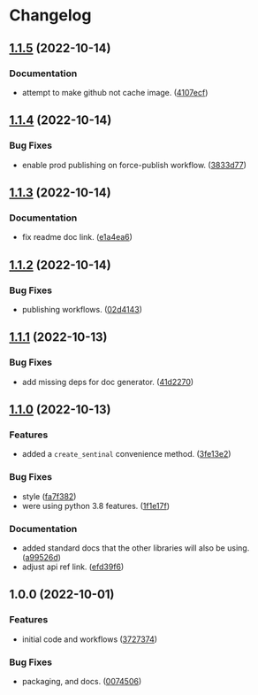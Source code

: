 # Changelog

## [1.1.5](https://github.com/xyngular/py-guards/compare/v1.1.4...v1.1.5) (2022-10-14)


### Documentation

* attempt to make github not cache image. ([4107ecf](https://github.com/xyngular/py-guards/commit/4107ecf3806f822fa597885233239abcc8951dad))

## [1.1.4](https://github.com/xyngular/py-guards/compare/v1.1.3...v1.1.4) (2022-10-14)


### Bug Fixes

* enable prod publishing on force-publish workflow. ([3833d77](https://github.com/xyngular/py-guards/commit/3833d77f12ee93813c1f7089ffb2302af152ad03))

## [1.1.3](https://github.com/xyngular/py-guards/compare/v1.1.2...v1.1.3) (2022-10-14)


### Documentation

* fix readme doc link. ([e1a4ea6](https://github.com/xyngular/py-guards/commit/e1a4ea65eb6ef271e144b106c20e939f20fef1fa))

## [1.1.2](https://github.com/xyngular/py-guards/compare/v1.1.1...v1.1.2) (2022-10-14)


### Bug Fixes

* publishing workflows. ([02d4143](https://github.com/xyngular/py-guards/commit/02d4143f878c9e70bca0e9f8362728ba8b36c4ad))

## [1.1.1](https://github.com/xyngular/py-guards/compare/v1.1.0...v1.1.1) (2022-10-13)


### Bug Fixes

* add missing deps for doc generator. ([41d2270](https://github.com/xyngular/py-guards/commit/41d2270c456ee034ad28bfe197d9a361bdada2d9))

## [1.1.0](https://github.com/xyngular/py-guards/compare/v1.0.0...v1.1.0) (2022-10-13)


### Features

* added a `create_sentinal` convenience method. ([3fe13e2](https://github.com/xyngular/py-guards/commit/3fe13e2ff37bf559b708dc8a55797b9c8b0e9a27))


### Bug Fixes

* style ([fa7f382](https://github.com/xyngular/py-guards/commit/fa7f382a60d36090ef91417c8d2ba36e90aa0e24))
* were using python 3.8 features. ([1f1e17f](https://github.com/xyngular/py-guards/commit/1f1e17f6e2827dae3e4fce1ca5838da86d6ee87c))


### Documentation

* added standard docs that the other libraries will also be using. ([a99526d](https://github.com/xyngular/py-guards/commit/a99526de5b69e43fa770c5dac4fb492975f40ddf))
* adjust api ref link. ([efd39f6](https://github.com/xyngular/py-guards/commit/efd39f633da0db8a61e58e482f1336f5681b767b))

## 1.0.0 (2022-10-01)


### Features

* initial code and workflows ([3727374](https://github.com/xyngular/py-guards/commit/3727374ee2db60261620a60acadcc18655426ea7))


### Bug Fixes

* packaging, and docs. ([0074506](https://github.com/xyngular/py-guards/commit/0074506a733f65145580b98c28d6da929862040f))
